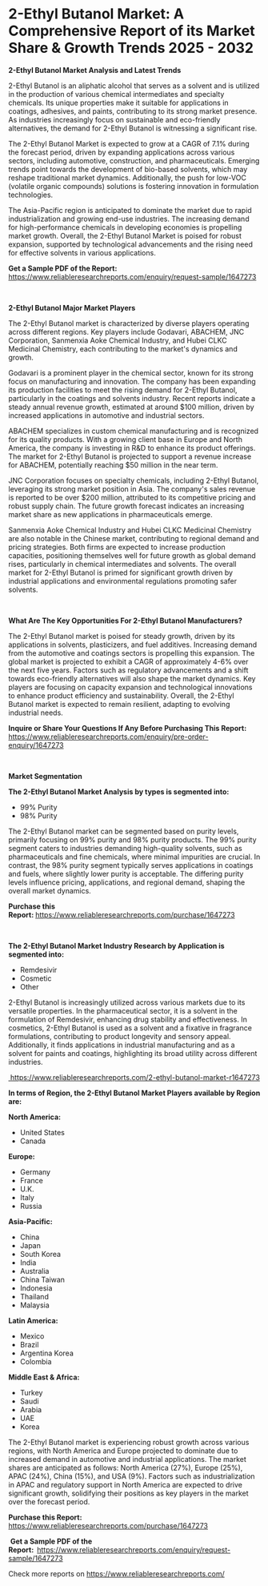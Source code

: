 <p><h1>2-Ethyl Butanol Market: A Comprehensive Report of its Market Share & Growth Trends 2025 - 2032</h1></p><p><strong>2-Ethyl Butanol Market Analysis and Latest Trends</strong></p>
<p><p>2-Ethyl Butanol is an aliphatic alcohol that serves as a solvent and is utilized in the production of various chemical intermediates and specialty chemicals. Its unique properties make it suitable for applications in coatings, adhesives, and paints, contributing to its strong market presence. As industries increasingly focus on sustainable and eco-friendly alternatives, the demand for 2-Ethyl Butanol is witnessing a significant rise.</p><p>The 2-Ethyl Butanol Market is expected to grow at a CAGR of 7.1% during the forecast period, driven by expanding applications across various sectors, including automotive, construction, and pharmaceuticals. Emerging trends point towards the development of bio-based solvents, which may reshape traditional market dynamics. Additionally, the push for low-VOC (volatile organic compounds) solutions is fostering innovation in formulation technologies.</p><p>The Asia-Pacific region is anticipated to dominate the market due to rapid industrialization and growing end-use industries. The increasing demand for high-performance chemicals in developing economies is propelling market growth. Overall, the 2-Ethyl Butanol Market is poised for robust expansion, supported by technological advancements and the rising need for effective solvents in various applications.</p></p>
<p><strong>Get a Sample PDF of the Report:&nbsp;</strong> <a href="https://www.reliableresearchreports.com/enquiry/request-sample/1647273?utm_campaign=2243&utm_medium=2&utm_source=Github&utm_content=ia&utm_term=29032025&utm_id=2-ethyl-butanol">https://www.reliableresearchreports.com/enquiry/request-sample/1647273</a></p>
<p>&nbsp;</p>
<p><strong>2-Ethyl Butanol Major Market Players</strong></p>
<p><p>The 2-Ethyl Butanol market is characterized by diverse players operating across different regions. Key players include Godavari, ABACHEM, JNC Corporation, Sanmenxia Aoke Chemical Industry, and Hubei CLKC Medicinal Chemistry, each contributing to the market's dynamics and growth.</p><p>Godavari is a prominent player in the chemical sector, known for its strong focus on manufacturing and innovation. The company has been expanding its production facilities to meet the rising demand for 2-Ethyl Butanol, particularly in the coatings and solvents industry. Recent reports indicate a steady annual revenue growth, estimated at around $100 million, driven by increased applications in automotive and industrial sectors.</p><p>ABACHEM specializes in custom chemical manufacturing and is recognized for its quality products. With a growing client base in Europe and North America, the company is investing in R&D to enhance its product offerings. The market for 2-Ethyl Butanol is projected to support a revenue increase for ABACHEM, potentially reaching $50 million in the near term.</p><p>JNC Corporation focuses on specialty chemicals, including 2-Ethyl Butanol, leveraging its strong market position in Asia. The company's sales revenue is reported to be over $200 million, attributed to its competitive pricing and robust supply chain. The future growth forecast indicates an increasing market share as new applications in pharmaceuticals emerge.</p><p>Sanmenxia Aoke Chemical Industry and Hubei CLKC Medicinal Chemistry are also notable in the Chinese market, contributing to regional demand and pricing strategies. Both firms are expected to increase production capacities, positioning themselves well for future growth as global demand rises, particularly in chemical intermediates and solvents. The overall market for 2-Ethyl Butanol is primed for significant growth driven by industrial applications and environmental regulations promoting safer solvents.</p></p>
<p>&nbsp;</p>
<p><strong>What Are The Key Opportunities For 2-Ethyl Butanol Manufacturers?</strong></p>
<p><p>The 2-Ethyl Butanol market is poised for steady growth, driven by its applications in solvents, plasticizers, and fuel additives. Increasing demand from the automotive and coatings sectors is propelling this expansion. The global market is projected to exhibit a CAGR of approximately 4-6% over the next five years. Factors such as regulatory advancements and a shift towards eco-friendly alternatives will also shape the market dynamics. Key players are focusing on capacity expansion and technological innovations to enhance product efficiency and sustainability. Overall, the 2-Ethyl Butanol market is expected to remain resilient, adapting to evolving industrial needs.</p></p>
<p><strong>Inquire or Share Your Questions If Any Before Purchasing This Report:</strong> <a href="https://www.reliableresearchreports.com/enquiry/pre-order-enquiry/1647273?utm_campaign=2243&utm_medium=2&utm_source=Github&utm_content=ia&utm_term=29032025&utm_id=2-ethyl-butanol">https://www.reliableresearchreports.com/enquiry/pre-order-enquiry/1647273</a></p>
<p>&nbsp;</p>
<p><strong>Market Segmentation</strong></p>
<p><strong>The 2-Ethyl Butanol Market Analysis by types is segmented into:</strong></p>
<p><ul><li>99% Purity</li><li>98% Purity</li></ul></p>
<p><p>The 2-Ethyl Butanol market can be segmented based on purity levels, primarily focusing on 99% purity and 98% purity products. The 99% purity segment caters to industries demanding high-quality solvents, such as pharmaceuticals and fine chemicals, where minimal impurities are crucial. In contrast, the 98% purity segment typically serves applications in coatings and fuels, where slightly lower purity is acceptable. The differing purity levels influence pricing, applications, and regional demand, shaping the overall market dynamics.</p></p>
<p><strong>Purchase this Report:&nbsp;</strong><a href="https://www.reliableresearchreports.com/purchase/1647273?utm_campaign=2243&utm_medium=2&utm_source=Github&utm_content=ia&utm_term=29032025&utm_id=2-ethyl-butanol">https://www.reliableresearchreports.com/purchase/1647273</a></p>
<p>&nbsp;</p>
<p><strong>The 2-Ethyl Butanol Market Industry Research by Application is segmented into:</strong></p>
<p><ul><li>Remdesivir</li><li>Cosmetic</li><li>Other</li></ul></p>
<p><p>2-Ethyl Butanol is increasingly utilized across various markets due to its versatile properties. In the pharmaceutical sector, it is a solvent in the formulation of Remdesivir, enhancing drug stability and effectiveness. In cosmetics, 2-Ethyl Butanol is used as a solvent and a fixative in fragrance formulations, contributing to product longevity and sensory appeal. Additionally, it finds applications in industrial manufacturing and as a solvent for paints and coatings, highlighting its broad utility across different industries.</p></p>
<p><a href="https://www.reliableresearchreports.com/2-ethyl-butanol-market-r1647273?utm_campaign=2243&utm_medium=2&utm_source=Github&utm_content=ia&utm_term=29032025&utm_id=2-ethyl-butanol">&nbsp;https://www.reliableresearchreports.com/2-ethyl-butanol-market-r1647273</a></p>
<p><strong>In terms of Region, the 2-Ethyl Butanol Market Players available by Region are:</strong></p>
<p>
    <p> <strong> North America: </strong>
        <ul>
            <li>United States</li>
            <li>Canada</li>
        </ul>
        </p> 
    <p> <strong> Europe: </strong>
        <ul>
            <li>Germany</li>
            <li>France</li>
            <li>U.K.</li>
            <li>Italy</li>
            <li>Russia</li>
        </ul>
        </p> 
    <p> <strong> Asia-Pacific: </strong>
        <ul>
            <li>China</li>
            <li>Japan</li>
            <li>South Korea</li>
            <li>India</li>
            <li>Australia</li>
            <li>China Taiwan</li>
            <li>Indonesia</li>
            <li>Thailand</li>
            <li>Malaysia</li>
        </ul>
        </p> 
    <p> <strong> Latin America: </strong>
        <ul>
            <li>Mexico</li>
            <li>Brazil</li>
            <li>Argentina Korea</li>
            <li>Colombia</li>
        </ul>
        </p> 
    <p> <strong> Middle East & Africa: </strong>
        <ul>
            <li>Turkey</li>
            <li>Saudi</li>
            <li>Arabia</li>
            <li>UAE</li>
            <li>Korea</li>
        </ul>
    </p>
    </p>
<p><p>The 2-Ethyl Butanol market is experiencing robust growth across various regions, with North America and Europe projected to dominate due to increased demand in automotive and industrial applications. The market shares are anticipated as follows: North America (27%), Europe (25%), APAC (24%), China (15%), and USA (9%). Factors such as industrialization in APAC and regulatory support in North America are expected to drive significant growth, solidifying their positions as key players in the market over the forecast period.</p></p>
<p><strong>Purchase this Report: </strong><a href="https://www.reliableresearchreports.com/purchase/1647273?utm_campaign=2243&utm_medium=2&utm_source=Github&utm_content=ia&utm_term=29032025&utm_id=2-ethyl-butanol">https://www.reliableresearchreports.com/purchase/1647273</a></p>
<p>&nbsp;<strong>Get a Sample PDF of the Report:&nbsp;&nbsp;</strong><a href="https://www.reliableresearchreports.com/enquiry/request-sample/1647273?utm_campaign=2243&utm_medium=2&utm_source=Github&utm_content=ia&utm_term=29032025&utm_id=2-ethyl-butanol">https://www.reliableresearchreports.com/enquiry/request-sample/1647273</a></p>
<p><strong></strong></p>
<p>Check more reports on <a href="https://www.reliableresearchreports.com/?utm_campaign=2243&utm_medium=2&utm_source=Github&utm_content=ia&utm_term=29032025&utm_id=2-ethyl-butanol">https://www.reliableresearchreports.com/</a></p>